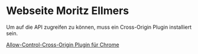 # Webseite Moritz Ellmers

Um auf die API zugreifen zu können, muss ein Cross-Origin Plugin installiert sein.

[Allow-Control-Cross-Origin Plugin für Chrome](https://chrome.google.com/webstore/detail/allow-control-allow-origi/nlfbmbojpeacfghkpbjhddihlkkiljbi)